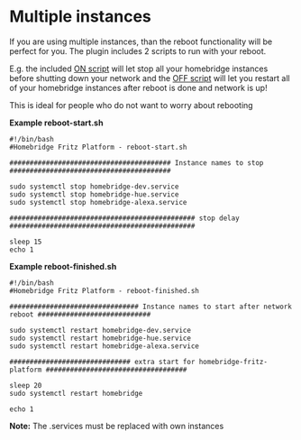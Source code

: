 # Multiple instances

If you are using multiple instances, than the reboot functionality will be perfect for you. The plugin includes 2 scripts to run with your reboot. 

E.g. the included [ON script](https://github.com/SeydX/homebridge-fritz-platform/blob/master/cmd/reboot-start.sh) will let stop all your homebridge instances before shutting down your network
and the [OFF script](https://github.com/SeydX/homebridge-fritz-platform/blob/master/cmd/reboot-finished.sh) will let you restart all of your homebridge instances after reboot is done and network is up!

This is ideal for people who do not want to worry about rebooting

**Example reboot-start.sh**
```
#!/bin/bash
#Homebridge Fritz Platform - reboot-start.sh

######################################## Instance names to stop ########################################

sudo systemctl stop homebridge-dev.service
sudo systemctl stop homebridge-hue.service
sudo systemctl stop homebridge-alexa.service

############################################## stop delay ##############################################

sleep 15
echo 1
```

**Example reboot-finished.sh**
```
#!/bin/bash
#Homebridge Fritz Platform - reboot-finished.sh

################################ Instance names to start after network reboot ############################

sudo systemctl restart homebridge-dev.service
sudo systemctl restart homebridge-hue.service
sudo systemctl restart homebridge-alexa.service

############################## extra start for homebridge-fritz-platform ###################################

sleep 20
sudo systemctl restart homebridge

echo 1
```

**Note:** The .services must be replaced with own instances

